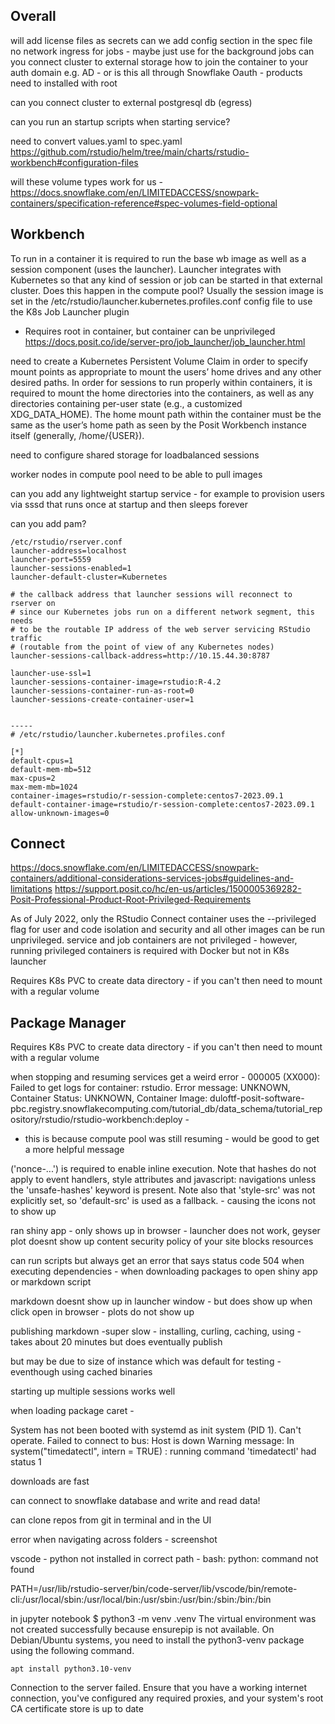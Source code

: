 ## Overall
will add license files as secrets
can we add config section in the spec file
no network ingress for jobs - maybe just use for the background jobs
can you connect cluster to external storage
how to join the container to your auth domain e.g. AD - or is this all through Snowflake Oauth - 
products need to installed with root

can you connect cluster to external postgresql db  (egress)

can you run an startup scripts when starting service?

need to convert values.yaml to spec.yaml 
https://github.com/rstudio/helm/tree/main/charts/rstudio-workbench#configuration-files

will these volume types work for us - https://docs.snowflake.com/en/LIMITEDACCESS/snowpark-containers/specification-reference#spec-volumes-field-optional


## Workbench
To run in a container it is required to run the base wb image as well as a session component (uses the launcher). Launcher integrates with Kubernetes so that any kind of session or job can be started in that external cluster. Does this happen in the compute pool?
Usually the session image is set in the /etc/rstudio/launcher.kubernetes.profiles.conf config file to use the K8s Job Launcher plugin
- 	Requires root in container, but container can be unprivileged
https://docs.posit.co/ide/server-pro/job_launcher/job_launcher.html


need to create a Kubernetes Persistent Volume Claim in order to specify mount points as appropriate to mount the users’ home drives and any other desired paths. In order for sessions to run properly within containers, it is required to mount the home directories into the containers, as well as any directories containing per-user state (e.g., a customized XDG_DATA_HOME). The home mount path within the container must be the same as the user’s home path as seen by the Posit Workbench instance itself (generally, /home/{USER}).

need to configure shared storage for loadbalanced sessions

worker nodes in compute pool need to be able to pull images

can you add any lightweight startup service - for example to provision users via sssd that runs once at startup and then sleeps forever

can you add pam?

```
/etc/rstudio/rserver.conf
launcher-address=localhost
launcher-port=5559
launcher-sessions-enabled=1
launcher-default-cluster=Kubernetes

# the callback address that launcher sessions will reconnect to rserver on
# since our Kubernetes jobs run on a different network segment, this needs
# to be the routable IP address of the web server servicing RStudio traffic
# (routable from the point of view of any Kubernetes nodes)
launcher-sessions-callback-address=http://10.15.44.30:8787

launcher-use-ssl=1
launcher-sessions-container-image=rstudio:R-4.2
launcher-sessions-container-run-as-root=0
launcher-sessions-create-container-user=1


-----
# /etc/rstudio/launcher.kubernetes.profiles.conf

[*]
default-cpus=1
default-mem-mb=512
max-cpus=2
max-mem-mb=1024
container-images=rstudio/r-session-complete:centos7-2023.09.1
default-container-image=rstudio/r-session-complete:centos7-2023.09.1
allow-unknown-images=0
```

## Connect
https://docs.snowflake.com/en/LIMITEDACCESS/snowpark-containers/additional-considerations-services-jobs#guidelines-and-limitations
https://support.posit.co/hc/en-us/articles/1500005369282-Posit-Professional-Product-Root-Privileged-Requirements

As of July 2022, only the RStudio Connect container uses the --privileged flag for user and code isolation and security and all other images can be run unprivileged.
service and job containers are not privileged - however, running privileged containers is required with Docker but not in K8s launcher

Requires K8s PVC to create data directory - if you can't then need to mount with a regular volume

## Package Manager

Requires K8s PVC to create data directory - if you can't then need to mount with a regular volume


when stopping and resuming services get a weird error - 000005 (XX000): Failed to get logs for container: rstudio. Error message: UNKNOWN, Container Status: UNKNOWN, Container Image: duloftf-posit-software-pbc.registry.snowflakecomputing.com/tutorial_db/data_schema/tutorial_repository/rstudio/rstudio-workbench:deploy - 
- this is because compute pool was still resuming - would be good to get a more helpful message

 ('nonce-...') is required to enable inline execution. Note that hashes do not apply to event handlers, style attributes and javascript: navigations unless the 'unsafe-hashes' keyword is present. Note also that 'style-src' was not explicitly set, so 'default-src' is used as a fallback. - causing the icons not to show up

 ran shiny app - only shows up in browser - launcher does not work, geyser plot doesnt show up
 content security policy of your site blocks resources

 can run scripts but always get an error that says status code 504 when executing dependencies - when downloading packages to open shiny app or markdown script

markdown doesnt show up in launcher window - but does show up when click open in browser - plots do not show up


publishing markdown -super slow - installing, curling, caching, using - takes about 20 minutes but does eventually publish

but may be due to size of instance which was default for testing - eventhough using cached binaries

starting up multiple sessions works well


when loading package caret - 

System has not been booted with systemd as init system (PID 1). Can't operate.
Failed to connect to bus: Host is down
Warning message:
In system("timedatectl", intern = TRUE) :
  running command 'timedatectl' had status 1

downloads are fast

can connect to snowflake database and write and read data!

can clone repos from git in terminal and in the UI

error when navigating across folders - screenshot


vscode - python not installed in correct path - 
bash: python: command not found

PATH=/usr/lib/rstudio-server/bin/code-server/lib/vscode/bin/remote-cli:/usr/local/sbin:/usr/local/bin:/usr/sbin:/usr/bin:/sbin:/bin:/bin


in jupyter notebook
$ python3 -m venv .venv
The virtual environment was not created successfully because ensurepip is not
available.  On Debian/Ubuntu systems, you need to install the python3-venv
package using the following command.

    apt install python3.10-venv



Connection to the server failed. Ensure that you have a working internet connection, you've configured any required proxies, and your system's root CA certificate store is up to date

